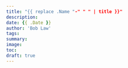 ```yaml
---
title: "{{ replace .Name "-" " " | title }}"
description:
date: {{ .Date }}
author: 'Bob Law'
tags:
summary:
image:
toc:
draft: true
---
```

